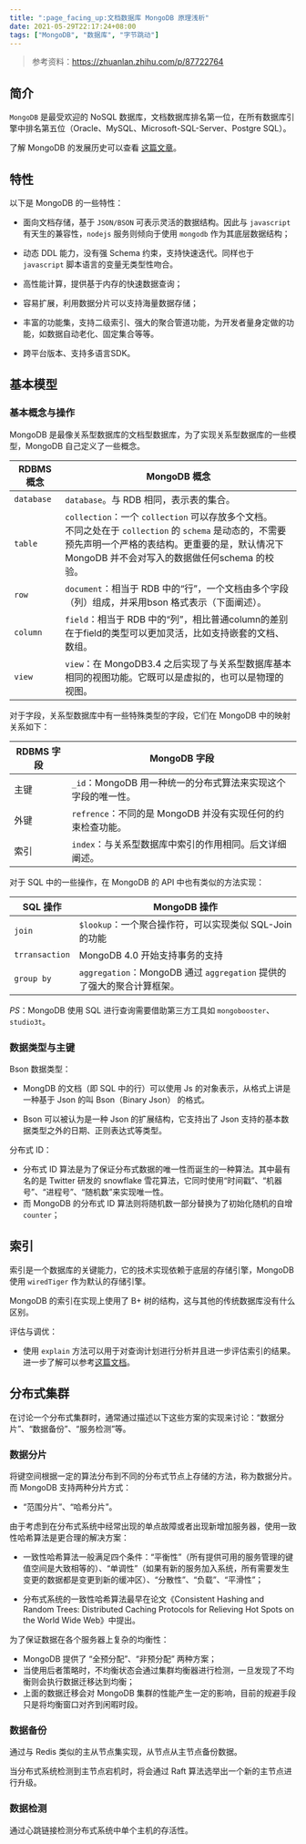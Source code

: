 ```yaml
---
title: ":page_facing_up:文档数据库 MongoDB 原理浅析"
date: 2021-05-29T22:17:24+08:00
tags: ["MongoDB", "数据库", "字节跳动"]
---
```


> 参考资料：https://zhuanlan.zhihu.com/p/87722764

## 简介

`MongoDB` 是最受欢迎的 NoSQL 数据库，文档数据库排名第一位，在所有数据库引擎中排名第五位（Oracle、MySQL、Microsoft-SQL-Server、Postgre SQL）。

了解 MongoDB 的发展历史可以查看 [这篇文章](https://www.infoq.cn/article/XBME_sTIRA5fA8NDCaGj)。

## 特性

以下是 MongoDB 的一些特性：

- 面向文档存储，基于 `JSON/BSON` 可表示灵活的数据结构。因此与 `javascript` 有天生的兼容性，`nodejs` 服务则倾向于使用 `mongodb` 作为其底层数据结构；

- 动态 DDL 能力，没有强 Schema 约束，支持快速迭代。同样也于 `javascript` 脚本语言的变量无类型性吻合。

- 高性能计算，提供基于内存的快速数据查询；

- 容易扩展，利用数据分片可以支持海量数据存储；

- 丰富的功能集，支持二级索引、强大的聚合管道功能，为开发者量身定做的功能，如数据自动老化、固定集合等等。

- 跨平台版本、支持多语言SDK。

## 基本模型

### 基本概念与操作

MongoDB 是最像关系型数据库的文档型数据库，为了实现关系型数据库的一些模型，MongoDB 自己定义了一些概念。

| RDBMS 概念 | MongoDB 概念                                                 |
| ---------- | ------------------------------------------------------------ |
| `database` | `database`。与 RDB 相同，表示表的集合。                      |
| `table`    | `collection`：一个 `collection` 可以存放多个文档。 <br />不同之处在于 `collection` 的 `schema` 是动态的，不需要预先声明一个严格的表结构。更重要的是，默认情况下 MongoDB 并不会对写入的数据做任何schema 的校验。 |
| `row`      | `document`：相当于 RDB 中的“行”，一个文档由多个字段（列）组成，并采用bson 格式表示（下面阐述）。 |
| `column`   | `field`：相当于 RDB 中的“列”，相比普通column的差别在于field的类型可以更加灵活，比如支持嵌套的文档、数组。 |
| `view`     | `view`：在 MongoDB3.4 之后实现了与关系型数据库基本相同的视图功能。它既可以是虚拟的，也可以是物理的视图。 |

对于字段，关系型数据库中有一些特殊类型的字段，它们在 MongoDB 中的映射关系如下：

| RDBMS 字段 | MongoDB 字段                                                 |
| ---------- | ------------------------------------------------------------ |
| 主键       | `_id`：MongoDB 用一种统一的分布式算法来实现这个字段的唯一性。 |
| 外键       | `refrence`：不同的是 MongoDB 并没有实现任何的约束检查功能。  |
| 索引       | `index`：与关系型数据库中索引的作用相同。后文详细阐述。      |

对于 SQL 中的一些操作，在 MongoDB 的 API 中也有类似的方法实现：

| SQL 操作       | MongoDB 操作                                                 |
| -------------- | ------------------------------------------------------------ |
| `join`         | `$lookup`：一个聚合操作符，可以实现类似 SQL-Join 的功能      |
| `trransaction` | MongoDB 4.0 开始支持事务的支持                               |
| `group by`     | `aggregation`：MongoDB 通过 `aggregation` 提供的了强大的聚合计算框架。 |

*PS*：MongoDB 使用 SQL 进行查询需要借助第三方工具如 `mongobooster`、`studio3t`。

### 数据类型与主键

Bson 数据类型：

- MongDB 的文档（即 SQL 中的行）可以使用 Js 的对象表示，从格式上讲是一种基于 Json 的叫 Bson（Binary Json） 的格式。

- Bson 可以被认为是一种 Json 的扩展结构，它支持出了 Json 支持的基本数据类型之外的日期、正则表达式等类型。

分布式 ID：

- 分布式 ID 算法是为了保证分布式数据的唯一性而诞生的一种算法。其中最有名的是 Twitter 研发的 snowflake 雪花算法，它同时使用“时间戳”、“机器号”、“进程号”、“随机数”来实现唯一性。
- 而 MongoDB 的分布式 ID 算法则将随机数一部分替换为了初始化随机的自增 `counter`；

## 索引

索引是一个数据库的关键能力，它的技术实现依赖于底层的存储引擎，MongoDB 使用 `wiredTiger` 作为默认的存储引擎。

MongoDB 的索引在实现上使用了 B+ 树的结构，这与其他的传统数据库没有什么区别。

评估与调优：

- 使用 `explain` 方法可以用于对查询计划进行分析并且进一步评估索引的结果。进一步了解可以参考[这篇文档](https://docs.mongodb.com/manual/reference/sql-comparison/)。

## 分布式集群

在讨论一个分布式集群时，通常通过描述以下这些方案的实现来讨论：“数据分片”、“数据备份”、“服务检测”等。

### 数据分片

将键空间根据一定的算法分布到不同的分布式节点上存储的方法，称为数据分片。而 MongoDB 支持两种分片方式：

- “范围分片”、“哈希分片”。

由于考虑到在分布式系统中经常出现的单点故障或者出现新增加服务器，使用一致性哈希算法是更合理的解决方案：

- 一致性哈希算法一般满足四个条件：“平衡性”（所有提供可用的服务管理的键值空间是大致相等的）、“单调性”（如果有新的服务加入系统，所有需要发生变更的数据都是变更到新的缓冲区）、“分散性”、“负载”、“平滑性”；

- 分布式系统的一致性哈希算法最早在论文《Consistent Hashing and Random Trees: Distributed Caching Protocols for Relieving Hot Spots on the World Wide Web》中提出。

为了保证数据在各个服务器上复杂的均衡性：

- MongoDB 提供了 “全预分配”、“非预分配” 两种方案；
- 当使用后者策略时，不均衡状态会通过集群均衡器进行检测，一旦发现了不均衡则会执行数据迁移达到均衡；
- 上面的数据迁移会对 MongoDB 集群的性能产生一定的影响，目前的规避手段只是将均衡窗口对齐到闲暇时段。

### 数据备份

通过与 Redis 类似的主从节点集实现，从节点从主节点备份数据。

当分布式系统检测到主节点宕机时，将会通过 Raft 算法选举出一个新的主节点进行升级。

### 数据检测

通过心跳链接检测分布式系统中单个主机的存活性。
